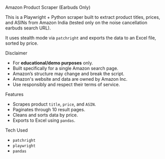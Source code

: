 Amazon Product Scraper (Earbuds Only)

This is a Playwright + Python scraper built to extract product titles, prices, and ASINs from Amazon India (tested only on the noise cancellation earbuds search URL).

It uses stealth mode via `patchright` and exports the data to an Excel file, sorted by price.

Disclaimer
- For **educational/demo purposes** only.
- Built specifically for a single Amazon search page.
- Amazon’s structure may change and break the script.
- Amazon's website and data are owned by Amazon Inc. 
- Use responsibly and respect their terms of service.


Features
- Scrapes product `title`, `price`, and `ASIN`.
- Paginates through 10 result pages.
- Cleans and sorts data by price.
- Exports to Excel using `pandas`.

Tech Used
- `patchright`
- `playwright`
- `pandas`